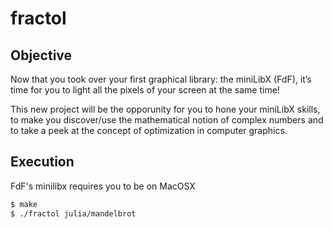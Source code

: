# fractol

## Objective
Now that you took over your first graphical library: the miniLibX (FdF), it’s time for you to light all the pixels of your screen at the same time!

This new project will be the opporunity for you to hone your miniLibX skills, to make you discover/use the mathematical notion of complex numbers and to take a peek at the concept of optimization in computer graphics.

## Execution

FdF's minilibx requires you to be on MacOSX

```sh
$ make
$ ./fractol julia/mandelbrot
```
